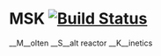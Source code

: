 # MSK [![Build Status](https://travis-ci.org/aaronjamesreynolds/MSK.svg?branch=master)](https://travis-ci.org/aaronjamesreynolds/MSK)
__M__olten __S__alt reactor __K__inetics
